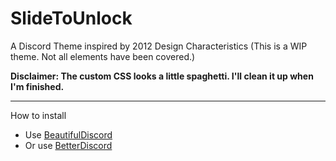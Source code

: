 # SlideToUnlock
A Discord Theme inspired by 2012 Design Characteristics (This is a WIP theme. Not all elements have been covered.)

**Disclaimer: The custom CSS looks a little spaghetti. I'll clean it up when I'm finished.**
___

How to install
  * Use [BeautifulDiscord](https://github.com/leovoel/BeautifulDiscord)
  * Or use [BetterDiscord](https://github.com/rauenzi/BetterDiscordApp/releases)
